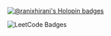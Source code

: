 [![@ranixhirani's Holopin badges](https://holopin.me/ranixhirani)](https://holopin.io/@ranixhirani)

<img src="https://leetcode-badge-showcase.vercel.app/api?username={ranixhirani}" alt="LeetCode Badges"/>
